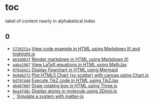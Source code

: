 # toc
tabel of content nearly in alphabetical index


## 0
+ [`5726531a`](https://rawcdn.githack.com/dudung/html-js-libs/5726531a/src/0000.html) [View code example in HTML using Markdown It! and highlight.js](0000.html)  [](https://rawcdn.githack.com/dudung/html-js-libs/e3878725cb83c63fcdd616f684f9047f9a47eadb/src/0000.html) 
+ [`b63d883f`](https://rawcdn.githack.com/dudung/html-js-libs/b63d883f/src/0001.html) [Render markdown in HTML using Markdown It!](0001.html)
+ [`aaba1967`](https://rawcdn.githack.com/dudung/html-js-libs/aaba1967/src/0002.html) [View LaTeX equations in HTML using MathJax](0002.html)
+ [`07916421`](https://rawcdn.githack.com/dudung/html-js-libs/07916421/src/0003.html) [Display flowchart in HTML using Mermaid](0003.html)
+ [`9e9d62f2`](https://rawcdn.githack.com/dudung/html-js-libs/9e9d62f2/src/0004.html) [Plot HTML5 Chart (xy scatter) with canvas using Chart.js](0004.html)
+ [`8d79f446`](https://rawcdn.githack.com/dudung/html-js-libs/8d79f446/src/0005.html) [Execute TikZ code in HTML using TikZJax](0005.html)
+ [`d640700f`](https://rawcdn.githack.com/dudung/html-js-libs/d640700f/src/0006.html) [Draw  rotating box in HTML using Three.js](0006.html)
+ [`0ea4fd8c`](https://rawcdn.githack.com/dudung/html-js-libs/0ea4fd8c/src/0007.html) [Display atoms in molecule using 3Dmol.js](0007.html)
+ [``]() [Simulate a system with matter-js](0008.html)
